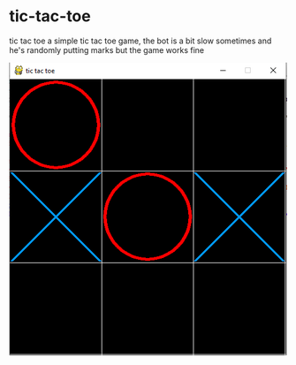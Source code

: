 # tic-tac-toe
tic tac toe 
a simple tic tac toe game,
the bot is a bit slow sometimes and he's randomly putting marks but the game works fine


![alt text](https://github.com/RoobyJ/tic-tac-toe/blob/master/tictactoe.PNG)
